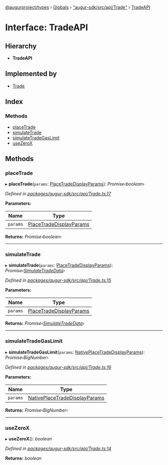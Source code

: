 [@augurproject/types](../README.md) › [Globals](../globals.md) › ["augur-sdk/src/api/Trade"](../modules/_augur_sdk_src_api_trade_.md) › [TradeAPI](_augur_sdk_src_api_trade_.tradeapi.md)

# Interface: TradeAPI

## Hierarchy

* **TradeAPI**

## Implemented by

* [Trade](../classes/_augur_sdk_src_api_trade_.trade.md)

## Index

### Methods

* [placeTrade](_augur_sdk_src_api_trade_.tradeapi.md#placetrade)
* [simulateTrade](_augur_sdk_src_api_trade_.tradeapi.md#simulatetrade)
* [simulateTradeGasLimit](_augur_sdk_src_api_trade_.tradeapi.md#simulatetradegaslimit)
* [useZeroX](_augur_sdk_src_api_trade_.tradeapi.md#usezerox)

## Methods

###  placeTrade

▸ **placeTrade**(`params`: [PlaceTradeDisplayParams](_augur_sdk_src_api_trade_.placetradedisplayparams.md)): *Promise‹boolean›*

*Defined in [packages/augur-sdk/src/api/Trade.ts:17](https://github.com/AugurProject/augur/blob/88b6e76efb/packages/augur-sdk/src/api/Trade.ts#L17)*

**Parameters:**

Name | Type |
------ | ------ |
`params` | [PlaceTradeDisplayParams](_augur_sdk_src_api_trade_.placetradedisplayparams.md) |

**Returns:** *Promise‹boolean›*

___

###  simulateTrade

▸ **simulateTrade**(`params`: [PlaceTradeDisplayParams](_augur_sdk_src_api_trade_.placetradedisplayparams.md)): *Promise‹[SimulateTradeData](_augur_sdk_src_api_trade_.simulatetradedata.md)›*

*Defined in [packages/augur-sdk/src/api/Trade.ts:15](https://github.com/AugurProject/augur/blob/88b6e76efb/packages/augur-sdk/src/api/Trade.ts#L15)*

**Parameters:**

Name | Type |
------ | ------ |
`params` | [PlaceTradeDisplayParams](_augur_sdk_src_api_trade_.placetradedisplayparams.md) |

**Returns:** *Promise‹[SimulateTradeData](_augur_sdk_src_api_trade_.simulatetradedata.md)›*

___

###  simulateTradeGasLimit

▸ **simulateTradeGasLimit**(`params`: [NativePlaceTradeDisplayParams](_augur_sdk_src_api_onchaintrade_.nativeplacetradedisplayparams.md)): *Promise‹BigNumber›*

*Defined in [packages/augur-sdk/src/api/Trade.ts:16](https://github.com/AugurProject/augur/blob/88b6e76efb/packages/augur-sdk/src/api/Trade.ts#L16)*

**Parameters:**

Name | Type |
------ | ------ |
`params` | [NativePlaceTradeDisplayParams](_augur_sdk_src_api_onchaintrade_.nativeplacetradedisplayparams.md) |

**Returns:** *Promise‹BigNumber›*

___

###  useZeroX

▸ **useZeroX**(): *boolean*

*Defined in [packages/augur-sdk/src/api/Trade.ts:14](https://github.com/AugurProject/augur/blob/88b6e76efb/packages/augur-sdk/src/api/Trade.ts#L14)*

**Returns:** *boolean*
